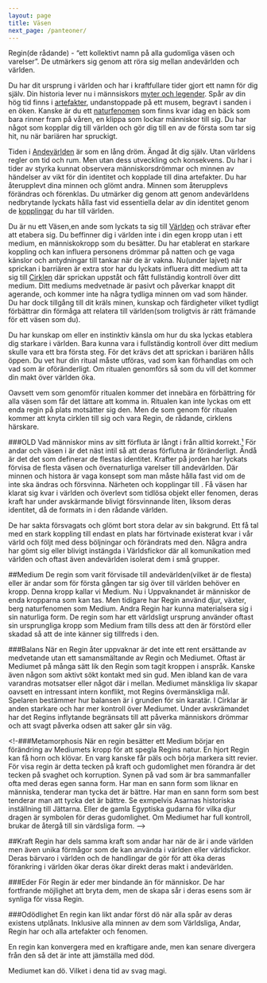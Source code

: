 ```yaml
---
layout: page
title: Väsen
next_page: /panteoner/
---
```


Regin(de rådande) - “ett kollektivt namn på alla gudomliga väsen och varelser”. De utmärkers sig genom att röra sig mellan andevärlden och världen. 

 Du har dit ursprung i världen och har i kraftfullare tider gjort ett namn för dig själv. Din historia lever nu i männsiskors [myter och legender](../kopplingar#myter). Spår av din hög tid finns i [artefakter](../kopplingar#artefacter), undanstoppade på ett musem, begravt i sanden i en öken. Kanske är du ett [naturfenomen](../kopplingar#naturfenomen) som finns kvar idag en bäck som bara rinner fram på våren, en klippa som lockar människor till sig. Du har något som kopplar dig till världen och gör dig till en av de första som tar sig hit, nu när bariären har spruckigt.
 
 Tiden i [Andevärlden](../kosmologi#Världen) är som en lång dröm. Ängad åt dig själv. Utan världens regler om tid och rum. Men utan dess utveckling och konsekvens. Du har i tider av styrka kunnat observera människorsdrömmar och minnen av händelser av vikt för din identitet och kopplade till dina artefakter. Du har återupplevt dina minnen och glömt andra. Minnen som återupplevs förändras och förenklas. Du utmärker dig genom att genom andevärldens nedbrytande lyckats hålla fast vid essentiella delar av din identitet genom de [kopplingar](../kopplingar) du har till världen.
 
 Du är nu ett Väsen,en ande som lyckats ta sig till [Världen](../kosmologi#Världen) och strävar efter att etabera sig. Du beffinner dig i världen inte i din egen kropp utan i ett medium, en människokropp som du besätter. Du har etablerat en starkare koppling och kan influera personens drömmar på natten och ge vaga känslor och antydningar till tankar när de är vakna. Nu(under lajvet) när sprickan i barriären är extra stor har du lyckats influera ditt medium att ta sig till [Cirklen](../kosmologi#Cirklar) där sprickan uppståt och fått fullständig kontroll över ditt medium. Ditt mediums medvetnade är pasivt och påverkar knappt dit agerande, och kommer inte ha några tydliga minnen om vad som händer. Du har dock tillgång till dit kräls minen, kunskap och färdigheter vilket tydligt förbättrar din förmåga att relatera till världen(som troligtvis är rätt främande för ett väsen som du).
 
 Du har kunskap om eller en instinktiv känsla om hur du ska lyckas etablera dig starkare i världen. Bara kunna vara i fullständig kontroll över ditt medium skulle vara ett bra första steg. För det krävs det att sprickan i bariären hålls öppen. Du vet hur din ritual måste utföras, vad som kan förhandlas om och vad som är oföränderligt. Om ritualen genomförs så som du vill det kommer din makt över världen öka.
 
 Oavsett vem som genomför ritualen kommer det innebära en förbättring för alla väsen som får det lättare att komma in. Ritualen kan inte lyckas om ett enda regin på plats motsätter sig den.  Men de som genom för ritualen kommer att knyta cirklen till sig och vara Regin, de rådande, cirklens härskare.
 
 
 
 


###OLD
Vad människor mins av sitt förfluta är långt i från alltid korrekt.[¹](...) För andar och väsen i  är det näst intil så att deras förflutna är föränderligt. Ändå är det det som definerar de flestas identitet. Krafter på jorden har lyckats förvisa de flesta väsen och övernaturliga varelser till andevärlden. Där minnen och histora är vaga konsept som man måste hålla fast vid om de inte ska ändras och försvinna. Närheten och kopplingar till . Få väsen har klarat sig kvar i världen och överlevt som tidlösa objekt eller fenomen, deras kraft har under avskärmande blivigt försvinnande liten, liksom deras identitet, då de formats in i den rådande världen. 

De har sakta försvagats och glömt bort stora delar av sin bakgrund. Ett få tal med en stark koppling till endast en plats har förtvinade existerat kvar i vår värld och följt med dess böljningar och förändrats med den.  Några andra har gömt sig eller blivigt instängda i Världsfickor där all komunikation med världen och oftast även andevärlden isolerat dem i små grupper.

##Medium
De regin som varit förvisade till andevärlden(vilket är de flesta) eller är andar som för första gången tar sig över till världen behöver en kropp. Denna kropp kallar vi Medium. Nu i Uppvaknandet är människor de enda kropparna som kan tas. Men tidigare har Regin använd djur, växter, berg naturfenomen som Medium. Andra Regin har kunna materialsera sig i sin naturliga form. De regin som har ett världsligt ursprung använder oftast sin ursprungliga kropp som Medium fram tills dess att den är förstörd eller skadad så att de inte känner sig tillfreds i den.

###Balans
När en Regin åter uppvaknar är det inte ett rent ersättande av medvetande utan ett samansmältande av Regin och Mediumet. Oftast är Mediumet på många sätt lik den Regin som tagit kroppen i anspråk. Kanske även någon som aktivt sökt kontakt med sin gud. Men ibland kan de vara varandras motsatser eller något där i mellan. Mediumet mänskliga liv skapar oavsett en intressant intern konflikt, mot Regins övermänskliga mål. Spelaren bestämmer hur balansen är i grunden för sin karatär. I Cirklar är anden starkare och har mer kontroll över Mediumet. Under avskrämandet har det Regins inflytande begränsats till att påverka människors drömmar och att svagt påverka odsen att saker går sin väg.

<!-###Metamorphosis
När en regin besätter ett Medium börjar en förändring av Mediumets kropp för att spegla Regins natur. En hjort Regin kan få horn och klövar. En varg kanske får päls och börja markera sitt revier. För visa regin är detta tecken på kraft och gudomlighet men förandra är det tecken på svaghet och korruption. Synen på vad som är bra sammanfaller ofta med deras egen sanna form. Har man en sann form som liknar en människa, tenderar man tycka det är bättre. Har man en sann form som best tenderar man att tycka det är bättre. Se exmpelvis Asarnas historiska inställning till Jättarna. Eller de gamla Egyptiska gudarna för vilka djur dragen är symbolen för deras gudomlighet. Om Mediumet har full kontroll, brukar de återgå till sin värdsliga form.
-->

##Kraft
Regin har dels samma kraft som andar har när de är i ande världen 
men även unika förmågor som de kan använda i världen eller 
världsfickor. Deras bärvaro i världen och de handlingar de gör för att öka deras 
förankring i världen ökar deras ökar direkt deras makt i 
andevärlden.

###Eder
För Regin är eder mer bindande än för människor. De har fortfrande 
möjlighet att bryta dem, men de skapa sår i deras esens som är 
synliga för vissa Regin.

###Odödlighet
En regin kan likt andar först dö när alla spår av deras existens utplånats. 
Inklusive alla minnen av dem som Världsliga, Andar, Regin har och 
alla artefakter och fenomen. 

En regin kan konvergera med en kraftigare 
ande, men kan senare divergera från den så det är inte att 
jämställa med död.

Mediumet kan dö. Vilket i dena tid av svag magi.
